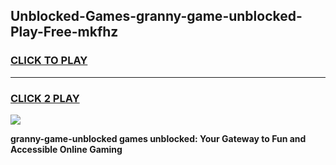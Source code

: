 
## Unblocked-Games-granny-game-unblocked-Play-Free-mkfhz
<h3>
<a href="https://premium76.site?title=granny-game-unblocked&ref=24M">CLICK TO PLAY</a></h3>
<hr>

<h3>
<a href="https://premium76.site?title=granny-game-unblocked&ref=24M">CLICK 2 PLAY</a>
  
</h3>

<a href="https://premium76.site?title=granny-game-unblocked&ref=24M"><img src="https://clearcache.store/games.png"></a>


**granny-game-unblocked games unblocked: Your Gateway to Fun and Accessible Online Gaming**

